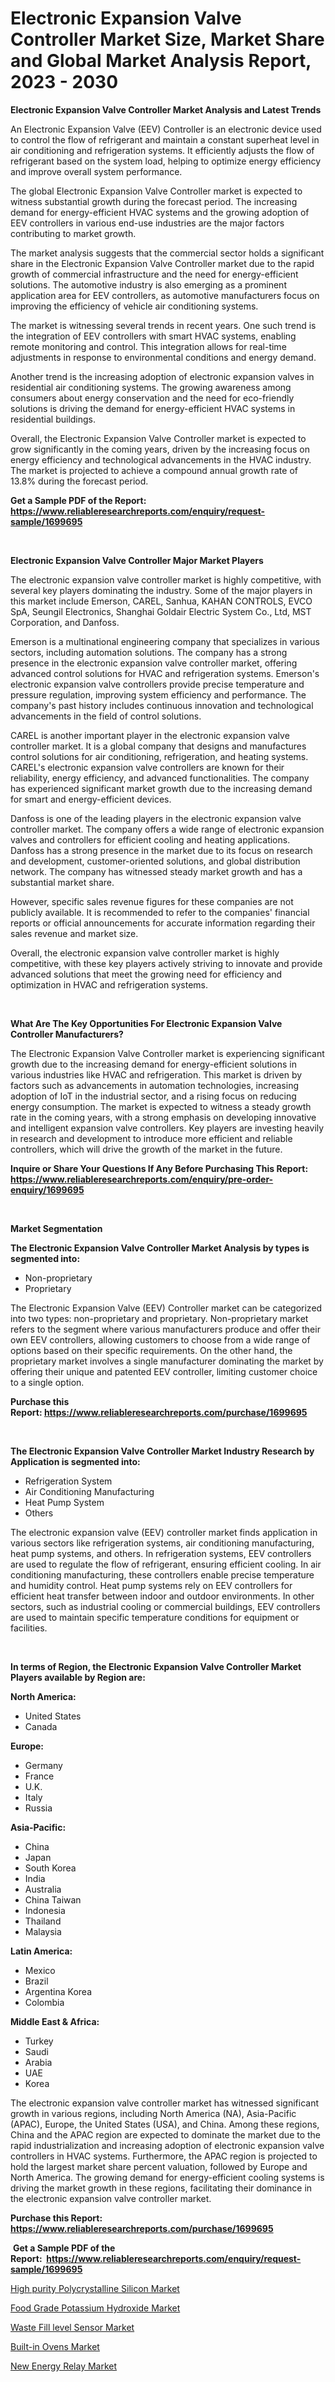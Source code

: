 <p><h1>Electronic Expansion Valve Controller Market Size, Market Share and Global Market Analysis Report, 2023 - 2030</h1></p><p><strong>Electronic Expansion Valve Controller Market Analysis and Latest Trends</strong></p>
<p><p>An Electronic Expansion Valve (EEV) Controller is an electronic device used to control the flow of refrigerant and maintain a constant superheat level in air conditioning and refrigeration systems. It efficiently adjusts the flow of refrigerant based on the system load, helping to optimize energy efficiency and improve overall system performance.</p><p>The global Electronic Expansion Valve Controller market is expected to witness substantial growth during the forecast period. The increasing demand for energy-efficient HVAC systems and the growing adoption of EEV controllers in various end-use industries are the major factors contributing to market growth.</p><p>The market analysis suggests that the commercial sector holds a significant share in the Electronic Expansion Valve Controller market due to the rapid growth of commercial infrastructure and the need for energy-efficient solutions. The automotive industry is also emerging as a prominent application area for EEV controllers, as automotive manufacturers focus on improving the efficiency of vehicle air conditioning systems.</p><p>The market is witnessing several trends in recent years. One such trend is the integration of EEV controllers with smart HVAC systems, enabling remote monitoring and control. This integration allows for real-time adjustments in response to environmental conditions and energy demand.</p><p>Another trend is the increasing adoption of electronic expansion valves in residential air conditioning systems. The growing awareness among consumers about energy conservation and the need for eco-friendly solutions is driving the demand for energy-efficient HVAC systems in residential buildings.</p><p>Overall, the Electronic Expansion Valve Controller market is expected to grow significantly in the coming years, driven by the increasing focus on energy efficiency and technological advancements in the HVAC industry. The market is projected to achieve a compound annual growth rate of 13.8% during the forecast period.</p></p>
<p><strong>Get a Sample PDF of the Report:&nbsp; <a href="https://www.reliableresearchreports.com/enquiry/request-sample/1699695">https://www.reliableresearchreports.com/enquiry/request-sample/1699695</a></strong></p>
<p>&nbsp;</p>
<p><strong>Electronic Expansion Valve Controller Major Market Players</strong></p>
<p><p>The electronic expansion valve controller market is highly competitive, with several key players dominating the industry. Some of the major players in this market include Emerson, CAREL, Sanhua, KAHAN CONTROLS, EVCO SpA, Seungil Electronics, Shanghai Goldair Electric System Co., Ltd, MST Corporation, and Danfoss.</p><p>Emerson is a multinational engineering company that specializes in various sectors, including automation solutions. The company has a strong presence in the electronic expansion valve controller market, offering advanced control solutions for HVAC and refrigeration systems. Emerson's electronic expansion valve controllers provide precise temperature and pressure regulation, improving system efficiency and performance. The company's past history includes continuous innovation and technological advancements in the field of control solutions.</p><p>CAREL is another important player in the electronic expansion valve controller market. It is a global company that designs and manufactures control solutions for air conditioning, refrigeration, and heating systems. CAREL's electronic expansion valve controllers are known for their reliability, energy efficiency, and advanced functionalities. The company has experienced significant market growth due to the increasing demand for smart and energy-efficient devices.</p><p>Danfoss is one of the leading players in the electronic expansion valve controller market. The company offers a wide range of electronic expansion valves and controllers for efficient cooling and heating applications. Danfoss has a strong presence in the market due to its focus on research and development, customer-oriented solutions, and global distribution network. The company has witnessed steady market growth and has a substantial market share.</p><p>However, specific sales revenue figures for these companies are not publicly available. It is recommended to refer to the companies' financial reports or official announcements for accurate information regarding their sales revenue and market size.</p><p>Overall, the electronic expansion valve controller market is highly competitive, with these key players actively striving to innovate and provide advanced solutions that meet the growing need for efficiency and optimization in HVAC and refrigeration systems.</p></p>
<p>&nbsp;</p>
<p><strong>What Are The Key Opportunities For Electronic Expansion Valve Controller Manufacturers?</strong></p>
<p><p>The Electronic Expansion Valve Controller market is experiencing significant growth due to the increasing demand for energy-efficient solutions in various industries like HVAC and refrigeration. This market is driven by factors such as advancements in automation technologies, increasing adoption of IoT in the industrial sector, and a rising focus on reducing energy consumption. The market is expected to witness a steady growth rate in the coming years, with a strong emphasis on developing innovative and intelligent expansion valve controllers. Key players are investing heavily in research and development to introduce more efficient and reliable controllers, which will drive the growth of the market in the future.</p></p>
<p><strong>Inquire or Share Your Questions If Any Before Purchasing This Report: <a href="https://www.reliableresearchreports.com/enquiry/pre-order-enquiry/1699695">https://www.reliableresearchreports.com/enquiry/pre-order-enquiry/1699695</a></strong></p>
<p>&nbsp;</p>
<p><strong>Market Segmentation</strong></p>
<p><strong>The Electronic Expansion Valve Controller Market Analysis by types is segmented into:</strong></p>
<p><ul><li>Non-proprietary</li><li>Proprietary</li></ul></p>
<p><p>The Electronic Expansion Valve (EEV) Controller market can be categorized into two types: non-proprietary and proprietary. Non-proprietary market refers to the segment where various manufacturers produce and offer their own EEV controllers, allowing customers to choose from a wide range of options based on their specific requirements. On the other hand, the proprietary market involves a single manufacturer dominating the market by offering their unique and patented EEV controller, limiting customer choice to a single option.</p></p>
<p><strong>Purchase this Report:&nbsp;<a href="https://www.reliableresearchreports.com/purchase/1699695">https://www.reliableresearchreports.com/purchase/1699695</a></strong></p>
<p>&nbsp;</p>
<p><strong>The Electronic Expansion Valve Controller Market Industry Research by Application is segmented into:</strong></p>
<p><ul><li>Refrigeration System</li><li>Air Conditioning Manufacturing</li><li>Heat Pump System</li><li>Others</li></ul></p>
<p><p>The electronic expansion valve (EEV) controller market finds application in various sectors like refrigeration systems, air conditioning manufacturing, heat pump systems, and others. In refrigeration systems, EEV controllers are used to regulate the flow of refrigerant, ensuring efficient cooling. In air conditioning manufacturing, these controllers enable precise temperature and humidity control. Heat pump systems rely on EEV controllers for efficient heat transfer between indoor and outdoor environments. In other sectors, such as industrial cooling or commercial buildings, EEV controllers are used to maintain specific temperature conditions for equipment or facilities.</p></p>
<p>&nbsp;</p>
<p><strong>In terms of Region, the Electronic Expansion Valve Controller Market Players available by Region are:</strong></p>
<p>
    <p> <strong> North America: </strong>
        <ul>
            <li>United States</li>
            <li>Canada</li>
        </ul>
        </p> 
    <p> <strong> Europe: </strong>
        <ul>
            <li>Germany</li>
            <li>France</li>
            <li>U.K.</li>
            <li>Italy</li>
            <li>Russia</li>
        </ul>
        </p> 
    <p> <strong> Asia-Pacific: </strong>
        <ul>
            <li>China</li>
            <li>Japan</li>
            <li>South Korea</li>
            <li>India</li>
            <li>Australia</li>
            <li>China Taiwan</li>
            <li>Indonesia</li>
            <li>Thailand</li>
            <li>Malaysia</li>
        </ul>
        </p> 
    <p> <strong> Latin America: </strong>
        <ul>
            <li>Mexico</li>
            <li>Brazil</li>
            <li>Argentina Korea</li>
            <li>Colombia</li>
        </ul>
        </p> 
    <p> <strong> Middle East & Africa: </strong>
        <ul>
            <li>Turkey</li>
            <li>Saudi</li>
            <li>Arabia</li>
            <li>UAE</li>
            <li>Korea</li>
        </ul>
    </p>
    </p>
<p><p>The electronic expansion valve controller market has witnessed significant growth in various regions, including North America (NA), Asia-Pacific (APAC), Europe, the United States (USA), and China. Among these regions, China and the APAC region are expected to dominate the market due to the rapid industrialization and increasing adoption of electronic expansion valve controllers in HVAC systems. Furthermore, the APAC region is projected to hold the largest market share percent valuation, followed by Europe and North America. The growing demand for energy-efficient cooling systems is driving the market growth in these regions, facilitating their dominance in the electronic expansion valve controller market.</p></p>
<p><strong>Purchase this Report: <a href="https://www.reliableresearchreports.com/purchase/1699695">https://www.reliableresearchreports.com/purchase/1699695</a></strong></p>
<p>&nbsp;<strong>Get a Sample PDF of the Report:&nbsp;&nbsp;<a href="https://www.reliableresearchreports.com/enquiry/request-sample/1699695">https://www.reliableresearchreports.com/enquiry/request-sample/1699695</a></strong></p>
<p><strong></strong></p>
<p><p><a href="https://www.linkedin.com/pulse/high-purity-polycrystalline-silicon-market-insights-raldf/">High purity Polycrystalline Silicon Market</a></p><p><a href="https://medium.com/@favor.case.flash/food-grade-potassium-hydroxide-market-trends-forecast-and-competitive-analysis-to-2030-ce0fe22350c7">Food Grade Potassium Hydroxide Market</a></p><p><a href="https://www.linkedin.com/pulse/waste-fill-level-sensor-market-insights-players-forecast-r5vyf/">Waste Fill level Sensor Market</a></p><p><a href="https://medium.com/@half.skull.am/built-in-ovens-market-competitive-analysis-market-trends-and-forecast-to-2030-930ea6607f5a">Built-in Ovens Market</a></p><p><a href="https://www.linkedin.com/pulse/new-energy-relay-market-research-report-unlocks-analysis-financial-tp54f/">New Energy Relay Market</a></p></p>